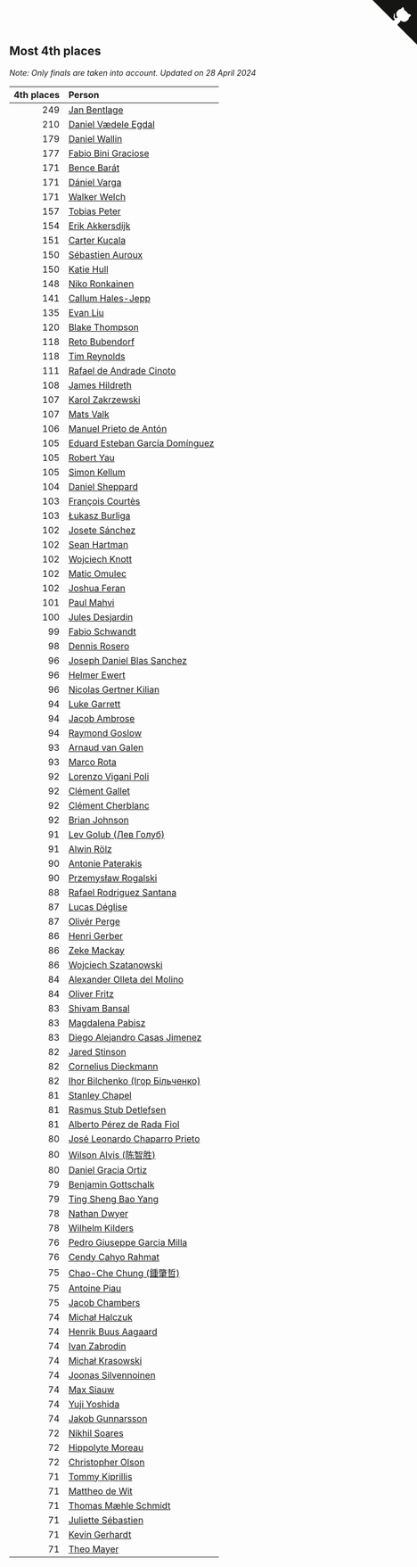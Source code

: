 ## Most 4th places

*Note: Only finals are taken into account.*
*Updated on 28 April 2024*

| 4th places | Person |
| ---: | :--- |
| 249 | [Jan Bentlage](https://www.worldcubeassociation.org/persons/2010BENT01) |
| 210 | [Daniel Vædele Egdal](https://www.worldcubeassociation.org/persons/2013EGDA01) |
| 179 | [Daniel Wallin](https://www.worldcubeassociation.org/persons/2013WALL03) |
| 177 | [Fabio Bini Graciose](https://www.worldcubeassociation.org/persons/2010GRAC02) |
| 171 | [Bence Barát](https://www.worldcubeassociation.org/persons/2008BARA01) |
| 171 | [Dániel Varga](https://www.worldcubeassociation.org/persons/2008VARG01) |
| 171 | [Walker Welch](https://www.worldcubeassociation.org/persons/2011WELC01) |
| 157 | [Tobias Peter](https://www.worldcubeassociation.org/persons/2014PETE03) |
| 154 | [Erik Akkersdijk](https://www.worldcubeassociation.org/persons/2005AKKE01) |
| 151 | [Carter Kucala](https://www.worldcubeassociation.org/persons/2015KUCA01) |
| 150 | [Sébastien Auroux](https://www.worldcubeassociation.org/persons/2008AURO01) |
| 150 | [Katie Hull](https://www.worldcubeassociation.org/persons/2010HULL01) |
| 148 | [Niko Ronkainen](https://www.worldcubeassociation.org/persons/2010RONK01) |
| 141 | [Callum Hales-Jepp](https://www.worldcubeassociation.org/persons/2012HALE01) |
| 135 | [Evan Liu](https://www.worldcubeassociation.org/persons/2009LIUE01) |
| 120 | [Blake Thompson](https://www.worldcubeassociation.org/persons/2010THOM03) |
| 118 | [Reto Bubendorf](https://www.worldcubeassociation.org/persons/2012BUBE01) |
| 118 | [Tim Reynolds](https://www.worldcubeassociation.org/persons/2005REYN01) |
| 111 | [Rafael de Andrade Cinoto](https://www.worldcubeassociation.org/persons/2007CINO01) |
| 108 | [James Hildreth](https://www.worldcubeassociation.org/persons/2009HILD01) |
| 107 | [Karol Zakrzewski](https://www.worldcubeassociation.org/persons/2014ZAKR01) |
| 107 | [Mats Valk](https://www.worldcubeassociation.org/persons/2007VALK01) |
| 106 | [Manuel Prieto de Antón](https://www.worldcubeassociation.org/persons/2015ANTO04) |
| 105 | [Eduard Esteban García Domínguez](https://www.worldcubeassociation.org/persons/2011EDUA01) |
| 105 | [Robert Yau](https://www.worldcubeassociation.org/persons/2009YAUR01) |
| 105 | [Simon Kellum](https://www.worldcubeassociation.org/persons/2016KELL12) |
| 104 | [Daniel Sheppard](https://www.worldcubeassociation.org/persons/2009SHEP01) |
| 103 | [François Courtès](https://www.worldcubeassociation.org/persons/2008COUR01) |
| 103 | [Łukasz Burliga](https://www.worldcubeassociation.org/persons/2013BURL01) |
| 102 | [Josete Sánchez](https://www.worldcubeassociation.org/persons/2015SANC18) |
| 102 | [Sean Hartman](https://www.worldcubeassociation.org/persons/2016HART02) |
| 102 | [Wojciech Knott](https://www.worldcubeassociation.org/persons/2011KNOT01) |
| 102 | [Matic Omulec](https://www.worldcubeassociation.org/persons/2010OMUL02) |
| 102 | [Joshua Feran](https://www.worldcubeassociation.org/persons/2011FERA01) |
| 101 | [Paul Mahvi](https://www.worldcubeassociation.org/persons/2012MAHV01) |
| 100 | [Jules Desjardin](https://www.worldcubeassociation.org/persons/2010DESJ01) |
| 99 | [Fabio Schwandt](https://www.worldcubeassociation.org/persons/2014SCHW02) |
| 98 | [Dennis Rosero](https://www.worldcubeassociation.org/persons/2010ROSE03) |
| 96 | [Joseph Daniel Blas Sanchez](https://www.worldcubeassociation.org/persons/2016SANC08) |
| 96 | [Helmer Ewert](https://www.worldcubeassociation.org/persons/2015EWER01) |
| 96 | [Nicolas Gertner Kilian](https://www.worldcubeassociation.org/persons/2013GERT01) |
| 94 | [Luke Garrett](https://www.worldcubeassociation.org/persons/2017GARR05) |
| 94 | [Jacob Ambrose](https://www.worldcubeassociation.org/persons/2010AMBR01) |
| 94 | [Raymond Goslow](https://www.worldcubeassociation.org/persons/2014GOSL01) |
| 93 | [Arnaud van Galen](https://www.worldcubeassociation.org/persons/2006GALE01) |
| 93 | [Marco Rota](https://www.worldcubeassociation.org/persons/2009ROTA01) |
| 92 | [Lorenzo Vigani Poli](https://www.worldcubeassociation.org/persons/2007POLI01) |
| 92 | [Clément Gallet](https://www.worldcubeassociation.org/persons/2004GALL02) |
| 92 | [Clément Cherblanc](https://www.worldcubeassociation.org/persons/2014CHER05) |
| 92 | [Brian Johnson](https://www.worldcubeassociation.org/persons/2013JOHN10) |
| 91 | [Lev Golub (Лев Голуб)](https://www.worldcubeassociation.org/persons/2014HOLU01) |
| 91 | [Alwin Rölz](https://www.worldcubeassociation.org/persons/2016ROLZ01) |
| 90 | [Antonie Paterakis](https://www.worldcubeassociation.org/persons/2012PATE01) |
| 90 | [Przemysław Rogalski](https://www.worldcubeassociation.org/persons/2013ROGA02) |
| 88 | [Rafael Rodriguez Santana](https://www.worldcubeassociation.org/persons/2012SANT12) |
| 87 | [Lucas Déglise](https://www.worldcubeassociation.org/persons/2015DEGL01) |
| 87 | [Olivér Perge](https://www.worldcubeassociation.org/persons/2007PERG01) |
| 86 | [Henri Gerber](https://www.worldcubeassociation.org/persons/2014GERB01) |
| 86 | [Zeke Mackay](https://www.worldcubeassociation.org/persons/2015MACK06) |
| 86 | [Wojciech Szatanowski](https://www.worldcubeassociation.org/persons/2011SZAT01) |
| 84 | [Alexander Olleta del Molino](https://www.worldcubeassociation.org/persons/2008OLLE01) |
| 84 | [Oliver Fritz](https://www.worldcubeassociation.org/persons/2014FRIT02) |
| 83 | [Shivam Bansal](https://www.worldcubeassociation.org/persons/2011BANS02) |
| 83 | [Magdalena Pabisz](https://www.worldcubeassociation.org/persons/2017PABI01) |
| 83 | [Diego Alejandro Casas Jimenez](https://www.worldcubeassociation.org/persons/2014JIME05) |
| 82 | [Jared Stinson](https://www.worldcubeassociation.org/persons/2014STIN01) |
| 82 | [Cornelius Dieckmann](https://www.worldcubeassociation.org/persons/2009DIEC01) |
| 82 | [Ihor Bilchenko (Ігор Більченко)](https://www.worldcubeassociation.org/persons/2011BILC01) |
| 81 | [Stanley Chapel](https://www.worldcubeassociation.org/persons/2016CHAP04) |
| 81 | [Rasmus Stub Detlefsen](https://www.worldcubeassociation.org/persons/2014DETL01) |
| 81 | [Alberto Pérez de Rada Fiol](https://www.worldcubeassociation.org/persons/2011FIOL01) |
| 80 | [José Leonardo Chaparro Prieto](https://www.worldcubeassociation.org/persons/2011CHAP01) |
| 80 | [Wilson Alvis (陈智胜)](https://www.worldcubeassociation.org/persons/2011ALVI01) |
| 80 | [Daniel Gracia Ortiz](https://www.worldcubeassociation.org/persons/2009ORTI01) |
| 79 | [Benjamin Gottschalk](https://www.worldcubeassociation.org/persons/2016GOTT01) |
| 79 | [Ting Sheng Bao Yang](https://www.worldcubeassociation.org/persons/2008BAOY01) |
| 78 | [Nathan Dwyer](https://www.worldcubeassociation.org/persons/2011DWYE02) |
| 78 | [Wilhelm Kilders](https://www.worldcubeassociation.org/persons/2010KILD02) |
| 76 | [Pedro Giuseppe Garcia Milla](https://www.worldcubeassociation.org/persons/2016MILL07) |
| 76 | [Cendy Cahyo Rahmat](https://www.worldcubeassociation.org/persons/2010RAHM02) |
| 75 | [Chao-Che Chung (鍾肇哲)](https://www.worldcubeassociation.org/persons/2012CHON03) |
| 75 | [Antoine Piau](https://www.worldcubeassociation.org/persons/2008PIAU01) |
| 75 | [Jacob Chambers](https://www.worldcubeassociation.org/persons/2017CHAM09) |
| 74 | [Michał Halczuk](https://www.worldcubeassociation.org/persons/2006HALC01) |
| 74 | [Henrik Buus Aagaard](https://www.worldcubeassociation.org/persons/2006BUUS01) |
| 74 | [Ivan Zabrodin](https://www.worldcubeassociation.org/persons/2012ZABR01) |
| 74 | [Michał Krasowski](https://www.worldcubeassociation.org/persons/2013KRAS02) |
| 74 | [Joonas Silvennoinen](https://www.worldcubeassociation.org/persons/2016SILV07) |
| 74 | [Max Siauw](https://www.worldcubeassociation.org/persons/2017SIAU02) |
| 74 | [Yuji Yoshida](https://www.worldcubeassociation.org/persons/2015YOSH01) |
| 74 | [Jakob Gunnarsson](https://www.worldcubeassociation.org/persons/2015GUNN01) |
| 72 | [Nikhil Soares](https://www.worldcubeassociation.org/persons/2015SOAR01) |
| 72 | [Hippolyte Moreau](https://www.worldcubeassociation.org/persons/2008MORE02) |
| 72 | [Christopher Olson](https://www.worldcubeassociation.org/persons/2009OLSO01) |
| 71 | [Tommy Kiprillis](https://www.worldcubeassociation.org/persons/2014KIPR01) |
| 71 | [Mattheo de Wit](https://www.worldcubeassociation.org/persons/2015WITM01) |
| 71 | [Thomas Mæhle Schmidt](https://www.worldcubeassociation.org/persons/2013SCHM02) |
| 71 | [Juliette Sébastien](https://www.worldcubeassociation.org/persons/2014SEBA01) |
| 71 | [Kevin Gerhardt](https://www.worldcubeassociation.org/persons/2013GERH01) |
| 71 | [Theo Mayer](https://www.worldcubeassociation.org/persons/2012MAYE01) |


<a href="https://github.com/jonatanklosko/wca_statistics" class="github-corner" aria-label="View source on Github"><svg width="80" height="80" viewBox="0 0 250 250" style="fill:#151513; color:#fff; position: absolute; top: 0; border: 0; right: 0;" aria-hidden="true"><path d="M0,0 L115,115 L130,115 L142,142 L250,250 L250,0 Z"></path><path d="M128.3,109.0 C113.8,99.7 119.0,89.6 119.0,89.6 C122.0,82.7 120.5,78.6 120.5,78.6 C119.2,72.0 123.4,76.3 123.4,76.3 C127.3,80.9 125.5,87.3 125.5,87.3 C122.9,97.6 130.6,101.9 134.4,103.2" fill="currentColor" style="transform-origin: 130px 106px;" class="octo-arm"></path><path d="M115.0,115.0 C114.9,115.1 118.7,116.5 119.8,115.4 L133.7,101.6 C136.9,99.2 139.9,98.4 142.2,98.6 C133.8,88.0 127.5,74.4 143.8,58.0 C148.5,53.4 154.0,51.2 159.7,51.0 C160.3,49.4 163.2,43.6 171.4,40.1 C171.4,40.1 176.1,42.5 178.8,56.2 C183.1,58.6 187.2,61.8 190.9,65.4 C194.5,69.0 197.7,73.2 200.1,77.6 C213.8,80.2 216.3,84.9 216.3,84.9 C212.7,93.1 206.9,96.0 205.4,96.6 C205.1,102.4 203.0,107.8 198.3,112.5 C181.9,128.9 168.3,122.5 157.7,114.1 C157.9,116.9 156.7,120.9 152.7,124.9 L141.0,136.5 C139.8,137.7 141.6,141.9 141.8,141.8 Z" fill="currentColor" class="octo-body"></path></svg></a><style>.github-corner:hover .octo-arm{animation:octocat-wave 560ms ease-in-out}@keyframes octocat-wave{0%,100%{transform:rotate(0)}20%,60%{transform:rotate(-25deg)}40%,80%{transform:rotate(10deg)}}@media (max-width:500px){.github-corner:hover .octo-arm{animation:none}.github-corner .octo-arm{animation:octocat-wave 560ms ease-in-out}}</style>
